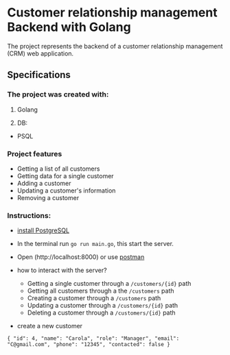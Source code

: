 # Customer relationship management Backend with Golang

The project represents the backend of a customer relationship management (CRM) web application.

## Specifications

### The project was created with:
1. Golang

2. DB:
- PSQL

### Project features

- Getting a list of all customers
- Getting data for a single customer
- Adding a customer
- Updating a customer's information
- Removing a customer

### Instructions:
- [install PostgreSQL ](https://www.postgresql.org/download/)

- In the terminal run `go run main.go`, this start the server.

- Open (http://localhost:8000) or use [postman](https://www.postman.com/)

- how to interact with the server?
    - Getting a single customer through a `/customers/{id}` path
    - Getting all customers through a the `/customers` path
    - Creating a customer through a `/customers` path
    - Updating a customer through a `/customers/{id}` path
    - Deleting a customer through a `/customers/{id}` path

-  create a new customer 

`
 {
     "id": 4,
     "name": "Carola",
     "role": "Manager",
     "email": "C@gmail.com",
     "phone": "12345",
     "contacted": false
}
`